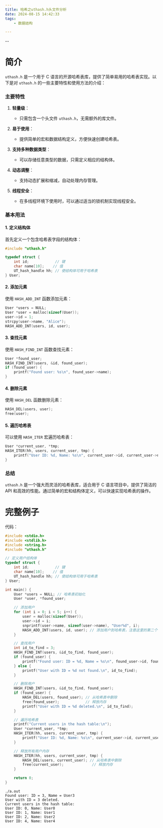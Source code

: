 ```yaml
---
title: 哈希之uthash.h头文件分析
date: 2024-08-15 14:42:33
tags:
	- 数据结构

---
```


--

# 简介

`uthash.h` 是一个用于 C 语言的开源哈希表库，提供了简单易用的哈希表实现。以下是对 `uthash.h` 的一些主要特性和使用方法的介绍：

### 主要特性

1. **轻量级**：
   - 只需包含一个头文件 `uthash.h`，无需额外的库文件。

2. **易于使用**：
   - 提供简单的宏和数据结构定义，方便快速创建哈希表。

3. **支持多种数据类型**：
   - 可以存储任意类型的数据，只需定义相应的结构体。

4. **动态调整**：
   - 支持动态扩展和缩减，自动处理内存管理。

5. **线程安全**：
   - 在多线程环境下使用时，可以通过适当的锁机制实现线程安全。

### 基本用法

#### 1. 定义结构体

首先定义一个包含哈希表字段的结构体：

```c
#include "uthash.h"

typedef struct {
    int id;            // 键
    char name[10];    // 值
    UT_hash_handle hh; // 使结构体可用于哈希表
} User;
```

#### 2. 添加元素

使用 `HASH_ADD_INT` 函数添加元素：

```c
User *users = NULL;
User *user = malloc(sizeof(User));
user->id = 1;
strcpy(user->name, "Alice");
HASH_ADD_INT(users, id, user);
```

#### 3. 查找元素

使用 `HASH_FIND_INT` 函数查找元素：

```c
User *found_user;
HASH_FIND_INT(users, &id, found_user);
if (found_user) {
    printf("Found user: %s\n", found_user->name);
}
```

#### 4. 删除元素

使用 `HASH_DEL` 函数删除元素：

```c
HASH_DEL(users, user);
free(user);
```

#### 5. 遍历哈希表

可以使用 `HASH_ITER` 宏遍历哈希表：

```c
User *current_user, *tmp;
HASH_ITER(hh, users, current_user, tmp) {
    printf("User ID: %d, Name: %s\n", current_user->id, current_user->name);
}
```

### 总结

`uthash.h` 是一个强大而灵活的哈希表库，适合用于 C 语言项目中，提供了简洁的 API 和高效的性能。通过简单的宏和结构体定义，可以快速实现哈希表的操作。

# 完整例子

代码：

```c
#include <stdio.h>
#include <stdlib.h>
#include <string.h>
#include "uthash.h"

// 定义用户结构体
typedef struct {
    int id;            // 键
    char name[10];    // 值
    UT_hash_handle hh; // 使结构体可用于哈希表
} User;

int main() {
    User *users = NULL; // 哈希表初始化
    User *user, *found_user;

    // 添加用户
    for (int i = 0; i < 5; i++) {
        user = malloc(sizeof(User));
        user->id = i;
        snprintf(user->name, sizeof(user->name), "User%d", i);
        HASH_ADD_INT(users, id, user); // 添加用户到哈希表，注意这里的第二个参数是成员变量的名字。
    }

    // 查找用户
    int id_to_find = 3;
    HASH_FIND_INT(users, &id_to_find, found_user);
    if (found_user) {
        printf("Found user: ID = %d, Name = %s\n", found_user->id, found_user->name);
    } else {
        printf("User with ID = %d not found.\n", id_to_find);
    }

    // 删除用户
    HASH_FIND_INT(users, &id_to_find, found_user);
    if (found_user) {
        HASH_DEL(users, found_user); // 从哈希表中删除
        free(found_user);            // 释放内存
        printf("User with ID = %d deleted.\n", id_to_find);
    }

    // 遍历哈希表
    printf("Current users in the hash table:\n");
    User *current_user, *tmp;
    HASH_ITER(hh, users, current_user, tmp) {
        printf("User ID: %d, Name: %s\n", current_user->id, current_user->name);
    }

    // 释放所有用户内存
    HASH_ITER(hh, users, current_user, tmp) {
        HASH_DEL(users, current_user); // 从哈希表中删除
        free(current_user);             // 释放内存
    }

    return 0;
}
```



```
./a.out 
Found user: ID = 3, Name = User3
User with ID = 3 deleted.
Current users in the hash table:
User ID: 0, Name: User0
User ID: 1, Name: User1
User ID: 2, Name: User2
User ID: 4, Name: User4
```




